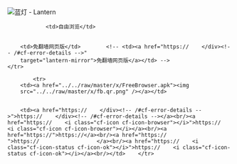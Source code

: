 

<img src="../../raw/master/x/8e0a2b81.c82003be.LanternYellow2.png" alt="蓝灯 - Lantern"/>
<table>
    <tr>
                
                <td>自由浏览</td>
        
        
        <td>免翻墙网页版</td>        <!-- <td><a href="https://    </div><!-- /#cf-error-details -->"
        target="lantern-mirror">免翻墙网页版</a></td> -->
    </tr>
    
            <tr>
        <td><a href="../../raw/master/x/FreeBrowser.apk"><img
        src="../../raw/master/x/fb.qr.png" /></a></td>

        
        <td><a href="https://    </div><!-- /#cf-error-details -->">https://    </div><!-- /#cf-error-details --></a><br/><a href="https://    <i class="cf-icon cf-icon-browser"></i>">https://    <i class="cf-icon cf-icon-browser"></i></a><br/><a href="https://">https://</a><br/><a href="https://                  ">https://                  </a><br/><a href="https://    <i class="cf-icon-status cf-icon-ok"></i>">https://    <i class="cf-icon-status cf-icon-ok"></i></a><br/></td>    </tr>
</table>
